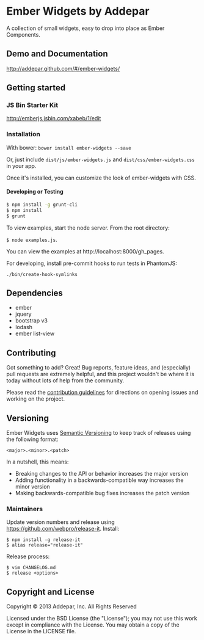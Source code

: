 # Ember Widgets by Addepar

A collection of small widgets, easy to drop into place as Ember Components.


## Demo and Documentation
http://addepar.github.com/#/ember-widgets/


## Getting started

### JS Bin Starter Kit

http://emberjs.jsbin.com/xabeb/1/edit

### Installation

With bower: `bower install ember-widgets --save`

Or, just include `dist/js/ember-widgets.js` and `dist/css/ember-widgets.css` in your app.

Once it's installed, you can customize the look of ember-widgets with CSS.


#### Developing or Testing

```bash
$ npm install -g grunt-cli
$ npm install
$ grunt
```

To view examples, start the node server. From the root directory:

`$ node examples.js`.

You can view the examples at http://localhost:8000/gh_pages.

For developing, install pre-commit hooks to run tests in PhantomJS:

`./bin/create-hook-symlinks`


## Dependencies
* ember
* jquery
* bootstrap v3
* lodash
* ember list-view


## Contributing

Got something to add? Great! Bug reports, feature ideas, and (especially) pull
requests are extremely helpful, and this project wouldn't be where it is today
without lots of help from the community.

Please read the [contribution guidelines](CONTRIBUTING.md) for directions on
opening issues and working on the project.


## Versioning

Ember Widgets uses [Semantic Versioning](http://semver.org) to keep track of
releases using the following format:

`<major>.<minor>.<patch>`

In a nutshell, this means:
* Breaking changes to the API or behavior increases the major version
* Adding functionality in a backwards-compatible way increases the minor version
* Making backwards-compatible bug fixes increases the patch version


### Maintainers
Update version numbers and release using https://github.com/webpro/release-it. Install:
```
$ npm install -g release-it
$ alias release="release-it"
```
Release process:
```
$ vim CHANGELOG.md
$ release <options>
```


## Copyright and License
Copyright © 2013 Addepar, Inc. All Rights Reserved

Licensed under the BSD License (the "License"); you may not use this work
except in compliance with the License. You may obtain a copy of the License in
the LICENSE file.

